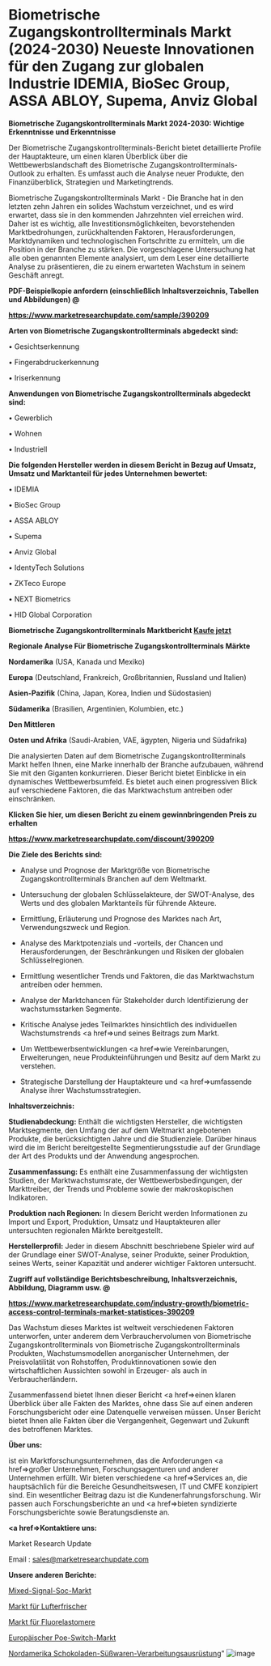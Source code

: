 # Biometrische Zugangskontrollterminals Markt (2024-2030) Neueste Innovationen für den Zugang zur globalen Industrie IDEMIA, BioSec Group, ASSA ABLOY, Supema, Anviz Global

<strong>Biometrische Zugangskontrollterminals Markt 2024-2030: Wichtige Erkenntnisse und Erkenntnisse</strong>

Der Biometrische Zugangskontrollterminals-Bericht bietet detaillierte Profile der Hauptakteure, um einen klaren Überblick über die Wettbewerbslandschaft des Biometrische Zugangskontrollterminals-Outlook zu erhalten. Es umfasst auch die Analyse neuer Produkte, den Finanzüberblick, Strategien und Marketingtrends.

Biometrische Zugangskontrollterminals Markt - Die Branche hat in den letzten zehn Jahren ein solides Wachstum verzeichnet, und es wird erwartet, dass sie in den kommenden Jahrzehnten viel erreichen wird. Daher ist es wichtig, alle Investitionsmöglichkeiten, bevorstehenden Marktbedrohungen, zurückhaltenden Faktoren, Herausforderungen, Marktdynamiken und technologischen Fortschritte zu ermitteln, um die Position in der Branche zu stärken. Die vorgeschlagene Untersuchung hat alle oben genannten Elemente analysiert, um dem Leser eine detaillierte Analyse zu präsentieren, die zu einem erwarteten Wachstum in seinem Geschäft anregt.



<strong><b>PDF-Beispielkopie anfordern (einschließlich Inhaltsverzeichnis, Tabellen und Abbildungen) @ </b></strong>

<strong><a href=https://www.marketresearchupdate.com/sample/390209>

<strong>https://www.marketresearchupdate.com/sample/390209</u></a></strong></strong>



<strong>Arten von Biometrische Zugangskontrollterminals abgedeckt sind:</strong>

• Gesichtserkennung

• Fingerabdruckerkennung

• Iriserkennung



<strong>Anwendungen von Biometrische Zugangskontrollterminals abgedeckt sind:</strong>

• Gewerblich

• Wohnen

• Industriell



<strong>Die folgenden Hersteller werden in diesem Bericht in Bezug auf Umsatz, Umsatz und Marktanteil für jedes Unternehmen bewertet:</strong>

• IDEMIA

• BioSec Group

• ASSA ABLOY

• Supema

• Anviz Global

• IdentyTech Solutions

• ZKTeco Europe

• NEXT Biometrics

• HID Global Corporation



<strong>Biometrische Zugangskontrollterminals Marktbericht <a href=https://www.marketresearchupdate.com/buynow/390209>Kaufe jetzt</a></strong>



<strong>Regionale Analyse Für Biometrische Zugangskontrollterminals Märkte</strong>



<strong>Nordamerika</strong> (USA, Kanada und Mexiko)



<strong>Europa</strong> (Deutschland, Frankreich, Großbritannien, Russland und Italien)



<strong>Asien-Pazifik</strong> (China, Japan, Korea, Indien und Südostasien)



<strong>Südamerika</strong> (Brasilien, Argentinien, Kolumbien, etc.)



<strong>Den Mittleren</strong> 

<strong>Osten und Afrika</strong> (Saudi-Arabien, VAE, ägypten, Nigeria und Südafrika)

Die analysierten Daten auf dem Biometrische Zugangskontrollterminals Markt helfen Ihnen, eine Marke innerhalb der Branche aufzubauen, während Sie mit den Giganten konkurrieren. Dieser Bericht bietet Einblicke in ein dynamisches Wettbewerbsumfeld. Es bietet auch einen progressiven Blick auf verschiedene Faktoren, die das Marktwachstum antreiben oder einschränken.



<strong>Klicken Sie hier, um diesen Bericht zu einem gewinnbringenden Preis zu erhalten
</strong>

<strong><a href=https://www.marketresearchupdate.com/discount/390209>https://www.marketresearchupdate.com/discount/390209</b></u></strong></a>



<strong>Die Ziele des Berichts sind:</strong>

- Analyse und Prognose der Marktgröße von Biometrische Zugangskontrollterminals Branchen auf dem Weltmarkt.

- Untersuchung der globalen Schlüsselakteure, der SWOT-Analyse, des Werts und des globalen Marktanteils für führende Akteure.

- Ermittlung, Erläuterung und Prognose des Marktes nach Art, Verwendungszweck und Region.

- Analyse des Marktpotenzials und -vorteils, der Chancen und Herausforderungen, der Beschränkungen und Risiken der globalen Schlüsselregionen.

- Ermittlung wesentlicher Trends und Faktoren, die das Marktwachstum antreiben oder hemmen.

- Analyse der Marktchancen für Stakeholder durch Identifizierung der wachstumsstarken Segmente.

- Kritische Analyse jedes Teilmarktes hinsichtlich des individuellen Wachstumstrends <a href=>und</a> seines Beitrags zum Markt.

- Um Wettbewerbsentwicklungen <a href=>wie</a> Vereinbarungen, Erweiterungen, neue Produkteinführungen und Besitz auf dem Markt zu verstehen.

- Strategische Darstellung der Hauptakteure und <a href=>umfas</a>sende Analyse ihrer Wachstumsstrategien.



<strong>Inhaltsverzeichnis:</strong>



<strong>Studienabdeckung:</strong> Enthält die wichtigsten Hersteller, die wichtigsten Marktsegmente, den Umfang der auf dem Weltmarkt angebotenen Produkte, die berücksichtigten Jahre und die Studienziele. Darüber hinaus wird die im Bericht bereitgestellte Segmentierungsstudie auf der Grundlage der Art des Produkts und der Anwendung angesprochen.



<strong>Zusammenfassung:</strong> Es enthält eine Zusammenfassung der wichtigsten Studien, der Marktwachstumsrate, der Wettbewerbsbedingungen, der Markttreiber, der Trends und Probleme sowie der makroskopischen Indikatoren.



<strong>Produktion nach Regionen:</strong> In diesem Bericht werden Informationen zu Import und Export, Produktion, Umsatz und Hauptakteuren aller untersuchten regionalen Märkte bereitgestellt.



<strong>Herstellerprofil:</strong> Jeder in diesem Abschnitt beschriebene Spieler wird auf der Grundlage einer SWOT-Analyse, seiner Produkte, seiner Produktion, seines Werts, seiner Kapazität und anderer wichtiger Faktoren untersucht.



<strong><b>Zugriff auf vollständige Berichtsbeschreibung, Inhaltsverzeichnis, Abbildung, Diagramm usw. @ </b></strong>

<strong><a href=https://www.marketresearchupdate.com/industry-growth/biometric-access-control-terminals-market-statistices-390209>https://www.marketresearchupdate.com/industry-growth/biometric-access-control-terminals-market-statistices-390209</a></strong>

Das Wachstum dieses Marktes ist weltweit verschiedenen Faktoren unterworfen, unter anderem dem Verbrauchervolumen von Biometrische Zugangskontrollterminals von Biometrische Zugangskontrollterminals Produkten, Wachstumsmodellen anorganischer Unternehmen, der Preisvolatilität von Rohstoffen, Produktinnovationen sowie den wirtschaftlichen Aussichten sowohl in Erzeuger- als auch in Verbraucherländern.

Zusammenfassend bietet Ihnen dieser Bericht <a href=>einen</a> klaren Überblick über alle Fakten des Marktes, ohne dass Sie auf einen anderen Forschungsbericht oder eine Datenquelle verweisen müssen. Unser Bericht bietet Ihnen alle Fakten über die Vergangenheit, Gegenwart und Zukunft des betroffenen Marktes.



<strong>Über uns:</strong>

 ist ein Marktforschungsunternehmen, das die Anforderungen <a href=>großer</a> Unternehmen, Forschungsagenturen und anderer Unternehmen erfüllt. Wir bieten verschiedene <a href=>Services</a> an, die hauptsächlich für die Bereiche Gesundheitswesen, IT und CMFE konzipiert sind. Ein wesentlicher Beitrag dazu ist die Kundenerfahrungsforschung. Wir passen auch Forschungsberichte an und <a href=>bieten</a> syndizierte Forschungsberichte sowie Beratungsdienste an.



<strong><a href=>Kontaktiere uns:</a></strong>

Market Research Update

Email : sales@marketresearchupdate.com



<strong>Unsere anderen Berichte:</strong>

<a href=https://www.linkedin.com/pulse/mixed-signal-soc-market-expected-witness-high>Mixed-Signal-Soc-Markt</a>

<a href=https://www.linkedin.com/pulse/air-fresheners-market-outlooks-2023-size-shares>Markt für Lufterfrischer</a>

<a href=https://www.linkedin.com/pulse/fluoroelastomer-market-size-emerging-trends>Markt für Fluorelastomere</a>

<a href=https://www.linkedin.com/pulse/europe-poe-switch-market-2023-data-analysis-brief>Europäischer Poe-Switch-Markt</a>

<a href=https://www.linkedin.com/pulse/north-america-chocolate-confectionery-processing-equipment>Nordamerika Schokoladen-Süßwaren-Verarbeitungsausrüstung</a>"
![image](https://github.com/Gayatrikarjule/Market-Analysis-361/assets/97346546/def1046b-f83f-4d26-9e57-e6e95c6d8c69)
